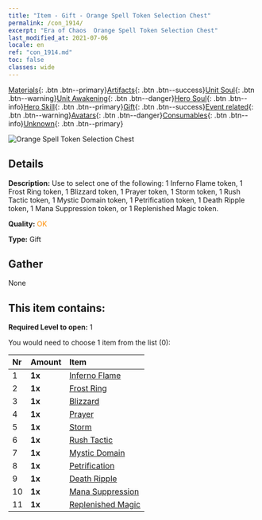 ```yaml
---
title: "Item - Gift - Orange Spell Token Selection Chest"
permalink: /con_1914/
excerpt: "Era of Chaos  Orange Spell Token Selection Chest"
last_modified_at: 2021-07-06
locale: en
ref: "con_1914.md"
toc: false
classes: wide
---
```

 [Materials](/Items/){: .btn .btn--primary}[Artifacts](/Items/Artifacts/){: .btn .btn--success}[Unit Soul](/Items/UnitSoul/){: .btn .btn--warning}[Unit Awakening](/Items/UnitAwakening/){: .btn .btn--danger}[Hero Soul](/Items/HeroSoul/){: .btn .btn--info}[Hero Skill](/Items/HeroSkill/){: .btn .btn--primary}[Gift](/Items/Gift/){: .btn .btn--success}[Event related](/Items/Events/){: .btn .btn--warning}[Avatars](/Items/Avatars/){: .btn .btn--danger}[Consumables](/Items/Consumables/){: .btn .btn--info}[Unknown](/Items/Unknown/){: .btn .btn--primary}

 ![Orange Spell Token Selection Chest](/images/t/i_7012.png)

## Details
 **Description:** Use to select one of the following: 1 Inferno Flame token, 1 Frost Ring token, 1 Blizzard token, 1 Prayer token, 1 Storm token, 1 Rush Tactic token, 1 Mystic Domain token, 1 Petrification token, 1 Death Ripple token, 1 Mana Suppression token, or 1 Replenished Magic token.

 **Quality:** <span style="color: #FF8C00">OK</span>

 **Type:** Gift

## Gather

  None

## This item contains:

 **Required Level to open:** 1

 You would need to choose 1 item from the list (0):

  | Nr | Amount |     Item    |
  |:---|:-------|:------------|
  | 1 |  **1x** | [Inferno Flame](/Items/her_406/) |  | 
  | 2 |  **1x** | [Frost Ring](/Items/her_421/) |  | 
  | 3 |  **1x** | [Blizzard](/Items/her_423/) |  | 
  | 4 |  **1x** | [Prayer](/Items/her_432/) |  | 
  | 5 |  **1x** | [Storm](/Items/her_445/) |  | 
  | 6 |  **1x** | [Rush Tactic](/Items/her_450/) |  | 
  | 7 |  **1x** | [Mystic Domain](/Items/her_470/) |  | 
  | 8 |  **1x** | [Petrification](/Items/her_471/) |  | 
  | 9 |  **1x** | [Death Ripple](/Items/her_456/) |  | 
  | 10 |  **1x** | [Mana Suppression](/Items/her_480/) |  | 
  | 11 |  **1x** | [Replenished Magic](/Items/her_482/) |  | 
